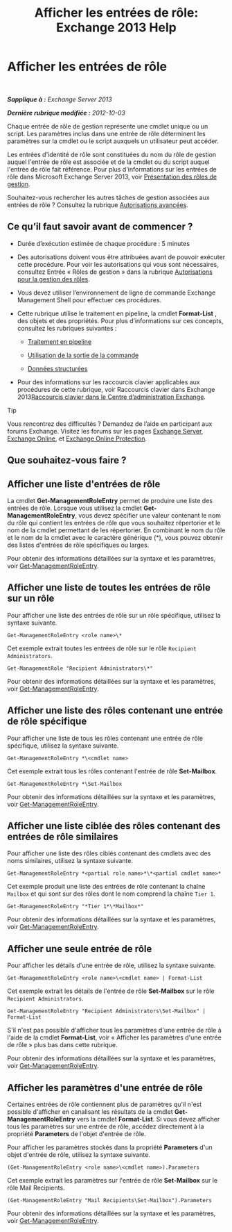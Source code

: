 ﻿---
title: 'Afficher les entrées de rôle: Exchange 2013 Help'
TOCTitle: Afficher les entrées de rôle
ms:assetid: d9bb0d14-db59-456c-8f50-a8d7f7323df9
ms:mtpsurl: https://technet.microsoft.com/fr-fr/library/Dd351179(v=EXCHG.150)
ms:contentKeyID: 50479356
ms.date: 05/23/2018
mtps_version: v=EXCHG.150
ms.translationtype: MT
---

# Afficher les entrées de rôle

 

_**Sapplique à :** Exchange Server 2013_

_**Dernière rubrique modifiée :** 2012-10-03_

Chaque entrée de rôle de gestion représente une cmdlet unique ou un script. Les paramètres inclus dans une entrée de rôle déterminent les paramètres sur la cmdlet ou le script auxquels un utilisateur peut accéder.

Les entrées d'identité de rôle sont constituées du nom du rôle de gestion auquel l'entrée de rôle est associée et de la cmdlet ou du script auquel l'entrée de rôle fait référence. Pour plus d'informations sur les entrées de rôle dans Microsoft Exchange Server 2013, voir [Présentation des rôles de gestion](understanding-management-roles-exchange-2013-help.md).

Souhaitez-vous rechercher les autres tâches de gestion associées aux entrées de rôle ? Consultez la rubrique [Autorisations avancées](advanced-permissions-exchange-2013-help.md).

## Ce qu’il faut savoir avant de commencer ?

  - Durée d’exécution estimée de chaque procédure : 5 minutes

  - Des autorisations doivent vous être attribuées avant de pouvoir exécuter cette procédure. Pour voir les autorisations qui vous sont nécessaires, consultez Entrée « Rôles de gestion » dans la rubrique [Autorisations pour la gestion des rôles](role-management-permissions-exchange-2013-help.md).

  - Vous devez utiliser l’environnement de ligne de commande Exchange Management Shell pour effectuer ces procédures.

  - Cette rubrique utilise le traitement en pipeline, la cmdlet **Format-List** , des objets et des propriétés. Pour plus d’informations sur ces concepts, consultez les rubriques suivantes :
    
      - [Traitement en pipeline](https://technet.microsoft.com/fr-fr/library/aa998260\(v=exchg.150\))
    
      - [Utilisation de la sortie de la commande](working-with-command-output-exchange-2013-help.md)
    
      - [Données structurées](https://technet.microsoft.com/fr-fr/library/aa996386\(v=exchg.150\))

  - Pour des informations sur les raccourcis clavier applicables aux procédures de cette rubrique, voir Raccourcis clavier dans Exchange 2013[Raccourcis clavier dans le Centre d’administration Exchange](keyboard-shortcuts-in-the-exchange-admin-center-exchange-online-protection-help.md).

> [!TIP]
> Vous rencontrez des difficultés ? Demandez de l’aide en participant aux forums Exchange. Visitez les forums sur les pages <a href="https://go.microsoft.com/fwlink/p/?linkid=60612">Exchange Server</a>, <a href="https://go.microsoft.com/fwlink/p/?linkid=267542">Exchange Online</a>, et <a href="https://go.microsoft.com/fwlink/p/?linkid=285351">Exchange Online Protection</a>.


## Que souhaitez-vous faire ?

## Afficher une liste d'entrées de rôle

La cmdlet **Get-ManagementRoleEntry** permet de produire une liste des entrées de rôle. Lorsque vous utilisez la cmdlet **Get-ManagementRoleEntry**, vous devez spécifier une valeur contenant le nom du rôle qui contient les entrées de rôle que vous souhaitez répertorier et le nom de la cmdlet permettant de les répertorier. En combinant le nom du rôle et le nom de la cmdlet avec le caractère générique (\*), vous pouvez obtenir des listes d'entrées de rôle spécifiques ou larges.

Pour obtenir des informations détaillées sur la syntaxe et les paramètres, voir [Get-ManagementRoleEntry](https://technet.microsoft.com/fr-fr/library/dd335210\(v=exchg.150\)).

## Afficher une liste de toutes les entrées de rôle sur un rôle

Pour afficher une liste des entrées de rôle sur un rôle spécifique, utilisez la syntaxe suivante.

    Get-ManagementRoleEntry <role name>\*

Cet exemple extrait toutes les entrées de rôle sur le rôle `Recipient Administrators`.

    Get-ManagementRole "Recipient Administrators\*"

Pour obtenir des informations détaillées sur la syntaxe et les paramètres, voir [Get-ManagementRoleEntry](https://technet.microsoft.com/fr-fr/library/dd335210\(v=exchg.150\)).

## Afficher une liste des rôles contenant une entrée de rôle spécifique

Pour afficher une liste de tous les rôles contenant une entrée de rôle spécifique, utilisez la syntaxe suivante.

    Get-ManagementRoleEntry *\<cmdlet name>

Cet exemple extrait tous les rôles contenant l'entrée de rôle **Set-Mailbox**.

    Get-ManagementRoleEntry *\Set-Mailbox

Pour obtenir des informations détaillées sur la syntaxe et les paramètres, voir [Get-ManagementRoleEntry](https://technet.microsoft.com/fr-fr/library/dd335210\(v=exchg.150\)).

## Afficher une liste ciblée des rôles contenant des entrées de rôle similaires

Pour afficher une liste des rôles ciblés contenant des cmdlets avec des noms similaires, utilisez la syntaxe suivante.

    Get-ManagementRoleEntry *<partial role name>*\*<partial cmdlet name>*

Cet exemple produit une liste des entrées de rôle contenant la chaîne `Mailbox` et qui sont sur des rôles dont le nom comprend la chaîne `Tier 1`.

    Get-ManagementRoleEntry "*Tier 1*\*Mailbox*"

Pour obtenir des informations détaillées sur la syntaxe et les paramètres, voir [Get-ManagementRoleEntry](https://technet.microsoft.com/fr-fr/library/dd335210\(v=exchg.150\)).

## Afficher une seule entrée de rôle

Pour afficher les détails d'une entrée de rôle, utilisez la syntaxe suivante.

    Get-ManagementRoleEntry <role name>\<cmdlet name> | Format-List

Cet exemple extrait les détails de l'entrée de rôle **Set-Mailbox** sur le rôle `Recipient Administrators`.

    Get-ManagementRoleEntry "Recipient Administrators\Set-Mailbox" | Format-List

S'il n'est pas possible d'afficher tous les paramètres d'une entrée de rôle à l'aide de la cmdlet **Format-List**, voir « Afficher les paramètres d'une entrée de rôle » plus bas dans cette rubrique.

Pour obtenir des informations détaillées sur la syntaxe et les paramètres, voir [Get-ManagementRoleEntry](https://technet.microsoft.com/fr-fr/library/dd335210\(v=exchg.150\)).

## Afficher les paramètres d'une entrée de rôle

Certaines entrées de rôle contiennent plus de paramètres qu'il n'est possible d'afficher en canalisant les résultats de la cmdlet **Get-ManagementRoleEntry** vers la cmdlet **Format-List**. Si vous devez afficher tous les paramètres sur une entrée de rôle, accédez directement à la propriété **Parameters** de l'objet d'entrée de rôle.

Pour afficher les paramètres stockés dans la propriété **Parameters** d'un objet d'entrée de rôle, utilisez la syntaxe suivante.

    (Get-ManagementRoleEntry <role name>\<cmdlet name>).Parameters

Cet exemple extrait les paramètres sur l'entrée de rôle **Set-Mailbox** sur le rôle Mail Recipients.

    (Get-ManagementRoleEntry "Mail Recipients\Set-Mailbox").Parameters

Pour obtenir des informations détaillées sur la syntaxe et les paramètres, voir [Get-ManagementRoleEntry](https://technet.microsoft.com/fr-fr/library/dd335210\(v=exchg.150\)).

